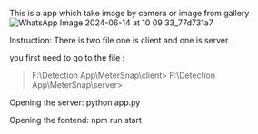 This is a app which take image by camera or image from gallery
![WhatsApp Image 2024-06-14 at 10 09 33_77d731a7](https://github.com/Khairul-2000/MeterSnap/assets/85776185/f873a65c-59a5-4d04-b644-d254a40f2510)

Instruction:
There is two file one is client and one is server

you first need to go to the file :
>F:\Detection App\MeterSnap\client>
>F:\Detection App\MeterSnap\server>

Opening the server: 
python app.py

Opening the fontend:
npm run start
